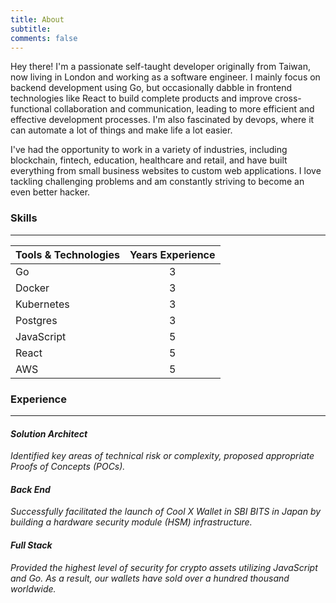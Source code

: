 ```yaml
---
title: About
subtitle:
comments: false
---
```


Hey there! I'm a passionate self-taught developer originally from Taiwan, now living in London and working as a software
engineer. I mainly focus on backend development using Go, but occasionally dabble in frontend technologies like React to
build complete products and improve cross-functional collaboration and communication, leading to more efficient and
effective development processes. I'm also fascinated by devops, where it can automate a lot of things and make life a
lot easier.

I've had the opportunity to work in a variety of industries, including blockchain, fintech, education, healthcare and
retail, and have built everything from small business websites to custom web applications. I love tackling challenging
problems and am constantly striving to become an even better hacker.

### Skills

---

| Tools & Technologies | Years Experience |
|----------------------|:----------------:|
| Go                   |        3         |
| Docker               |        3         |
| Kubernetes           |        3         |
| Postgres             |        3         |
| JavaScript           |        5         |
| React                |        5         |
| AWS                  |        5         |

### Experience

---

#### _Solution Architect_

_Identified key areas of technical risk or complexity, proposed appropriate Proofs of Concepts (POCs)._

#### _Back End_

_Successfully facilitated the launch of Cool X Wallet in SBI BITS in Japan by building a hardware security module (HSM)
infrastructure._

#### _Full Stack_

_Provided the highest level of security for crypto assets utilizing JavaScript and Go. As a result, our wallets have
sold over a hundred thousand worldwide._
